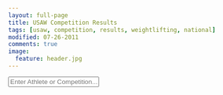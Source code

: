 ```yaml
---
layout: full-page
title: USAW Competition Results
tags: [usaw, competition, results, weightlifting, national]
modified: 07-26-2011
comments: true
image:
  feature: header.jpg
---
```


<html>
  <form name="searchField" onsubmit="return dbquery();">
	<input type="text" name="searchField" id="searchField" placeholder="Enter Athlete or Competition..." onKeyUp="dbquery();">
  </form>
  <br />
  <div id="status"></div>
  <br />
  <div id="tableHere"></div>
  <br />
</html>

<script>

var httpObject = null;
var getBaseUrl = 'http://callahan.nerdster.org:8080/usaw/'

function resetText(){
    document.getElementById('status').innerHTML = "";
    document.getElementById('tableHere').innerHTML =
        '<h3>What\'s this?</h3>' +
        '<p>Search above to look through a relatively complete database of US national events ' +
        'since the beginning of time (or at least since the modern weight classes were in effect) ' +
        'If you have a fix or addition to the results, <a href="mailto:steve.a.jarvis@gmail.com">email me</a> ' +
        'or file an issue on <a href="https://github.com/stevejarvis/usa-weightlifting-results">Github</a>.' +
        '<br><br>\'*\' denotes record attempt, \'x\' denotes missed attempt.' +
        '<br><br>Last updated <time datetime="{{ page.modified | date: "%Y-%m-%d" }}">{{ page.modified | date: "%B %d, %Y" }}</time>.' +
        '<br><br>Huge thanks to <a href="http://www.lifttilyadie.com/w8lift.htm">OWOW and Butch Curry</a> ' +
        'for organizing most of the results.</p>';
}

//Get the HTTP Object.
function getHTTPObject(){
	if (window.XMLHttpRequest){
		//Make sure the object is currently null.
	    return new XMLHttpRequest();
	}
	else if (window.ActiveXObject) {
		return new ActiveXObject("Microsoft.XMLHTTP");
	}
	else {
	    alert("Your browser does not support AJAX.");
	    return null;
	}
}

//Make the table in the table div.
function setTable(){
	if(httpObject.readyState == 4){
        document.getElementById('tableHere').innerHTML = httpObject.responseText +
            '<br>\'*\' denotes record attempt<br>\'x\' denotes missed attempt';
		httpObject = null;
    }
}

// Query based on the search box.
function dbquery(){
	// Clear the comps and table when they start typing. Say we're lookin..
    if( document.getElementById('searchField').value != "") {
	    document.getElementById('status').innerHTML = "Searching...";
	    httpObject = getHTTPObject();
        if (httpObject != null) {
    	    httpObject.open("GET",
                            getBaseUrl.concat("query.php/?key="+document.getElementById('searchField').value),
                            true);
		    httpObject.send(null);
            httpObject.onreadystatechange = setOptions;
        }
    }
    else {
        resetText();
    }

	return false;
}

// Show what the heck we're doing.'
function setOptions(){
	if(httpObject.readyState == 4){
        document.getElementById('status').innerHTML = httpObject.responseText;
    }
}

// Get the table from the search box
function getTableFromSearch(comp, year, div){
	document.getElementById('tableHere').innerHTML = "Loading Table...";
	httpObject = getHTTPObject();
	if (httpObject != null) {
	    httpObject.open("GET",
                        getBaseUrl.concat("maketable.php/?comp="+comp+"&year="+year),
                        true);
	    httpObject.send(null);
	    httpObject.onreadystatechange = setTable;
        document.getElementById('tableHere').scrollIntoView(true);
	}
}

// Start with set text
window.onload = function() {
    resetText();
};

</script>
